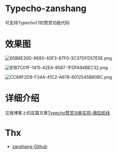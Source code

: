 # Typecho-zanshang
可支持Typecho1.1的赞赏功能代码

# 效果图
![65B6E30D-9693-40F3-87F0-3C37DFD57E5E.png][1]

![B1B7C01F-1415-42EA-9567-1FDFA94BEC32.png][2]

![CC68F2D9-F34A-41C2-A678-6012545B80BC.png][3]

# 详细介绍
见我博客上的这篇文章[Typecho赞赏功能实现-薇拉航线](https://www.zuozuovera.com/archives/1505/)

# Thx
* [zanshang-Github](https://github.com/kujian/zanshang)


  [1]: https://www.zuozuovera.com/usr/uploads/2018/05/541526005.png
  [2]: https://www.zuozuovera.com/usr/uploads/2018/05/1533875940.png
  [3]: https://www.zuozuovera.com/usr/uploads/2018/05/4015294332.png